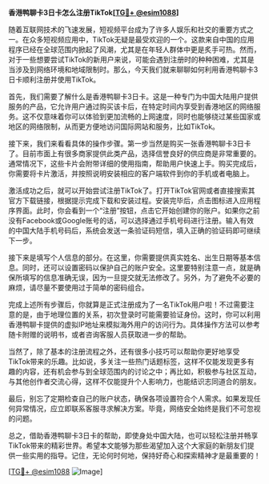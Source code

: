 **香港鸭聊卡3日卡怎么注册TikTok[[TG💪+ @esim1088](https://t.me/s/esim1088)]**

随着互联网技术的飞速发展，短视频平台成为了许多人娱乐和社交的重要方式之一。在众多短视频应用中，TikTok无疑是最受欢迎的一个。这款来自中国的应用程序已经在全球范围内掀起了风潮，尤其是在年轻人群体中更是炙手可热。然而，对于一些想要尝试TikTok的新用户来说，可能会遇到注册时的种种困难，尤其是当涉及到网络环境和地域限制时。那么，今天我们就来聊聊如何利用香港鸭聊卡3日卡顺利注册并使用TikTok。

首先，我们需要了解什么是香港鸭聊卡3日卡。这是一种专门为中国大陆用户提供服务的产品，它允许用户通过购买该卡后，在特定时间内享受到香港地区的网络服务。这不仅意味着你可以体验到更加流畅的上网速度，同时也能够绕过某些国家或地区的网络限制，从而更方便地访问国际网站和服务，比如TikTok。

接下来，我们来看看具体的操作步骤。第一步当然是购买一张香港鸭聊卡3日卡了。目前市面上有很多商家提供此类产品，选择信誉良好的供应商是非常重要的。通常情况下，这些卡片会附带详细的使用指南，帮助用户快速上手。购买完成后，你需要将卡片激活，并按照说明安装相应的客户端软件到你的手机或者电脑上。

激活成功之后，就可以开始尝试注册TikTok了。打开TikTok官网或者直接搜索其官方下载链接，根据提示完成下载和安装过程。安装完毕后，点击图标进入应用程序界面。此时，你会看到一个“注册”按钮，点击它开始创建你的账户。如果你之前没有Facebook或Google账号的话，可以选择通过手机号码进行注册。输入有效的中国大陆手机号码后，系统会发送一条验证码短信，填入正确的验证码即可继续下一步。

接下来是填写个人信息的部分。在这里，你需要提供真实姓名、出生日期等基本信息。同时，还可以设置密码以保护自己的账户安全。这里要特别注意一点，就是确保所填写的信息准确无误，因为一旦提交就无法修改了。另外，为了避免不必要的麻烦，请尽量不要使用过于简单的密码组合。

完成上述所有步骤后，你就算是正式注册成为了一名TikTok用户啦！不过需要注意的是，由于地理位置的关系，初次登录时可能需要验证身份。这时，你可以利用香港鸭聊卡提供的虚拟IP地址来模拟海外用户的访问行为。具体操作方法可以参考随卡附赠的说明书，或者咨询客服人员获取进一步的帮助。

当然了，除了基本的注册流程之外，还有很多小技巧可以帮助你更好地享受TikTok带来的乐趣。比如说，多关注一些热门话题标签，这样不仅能发现更多有趣的内容，还有机会参与到全球范围内的讨论之中；再比如，积极参与社区互动，与其他创作者交流心得，这样不仅能提升个人影响力，也能结识志同道合的朋友。

最后，别忘了定期检查自己的账户状态，确保各项设置符合个人需求。如果发现任何异常情况，应立即联系客服寻求解决方案。毕竟，网络安全始终是我们不可忽视的问题。

总之，借助香港鸭聊卡3日卡的帮助，即使身处中国大陆，也可以轻松注册并畅享TikTok带来的精彩世界。希望本文能够为那些渴望加入这个大家庭的新朋友们提供一些实用的指导。记住，无论何时何地，保持好奇心和探索精神才是最重要的！

[[TG💪+ @esim1088](https://t.me/s/esim1088) ![Image](https://i.postimg.cc/4NQfJmqS/Snipaste-2025-05-13-00-14-12.png)]